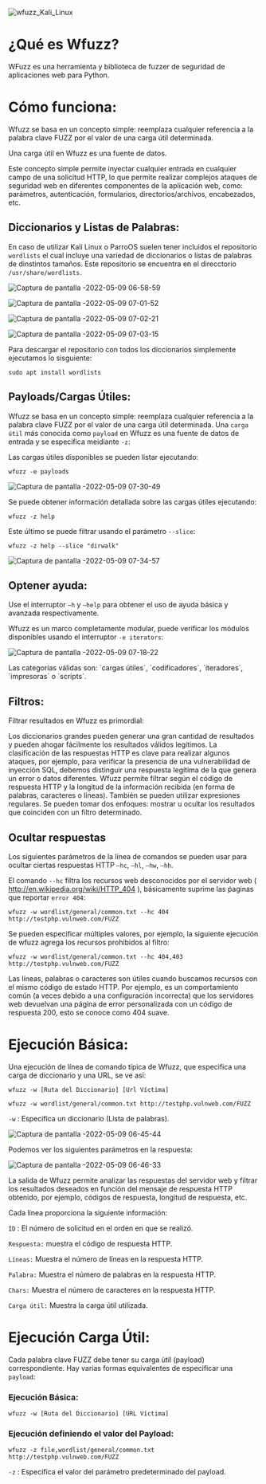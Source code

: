 ![wfuzz_Kali_Linux](https://user-images.githubusercontent.com/103068924/165838186-e7b3bb1d-8340-4609-93ce-acb30229cb66.png)

# ¿Qué es Wfuzz?

WFuzz es una herramienta y biblioteca de fuzzer de seguridad de aplicaciones web para Python.

# Cómo funciona:

Wfuzz se basa en un concepto simple: reemplaza cualquier referencia a la palabra clave FUZZ por el valor de una carga útil determinada.

Una carga útil en Wfuzz es una fuente de datos.

Este concepto simple permite inyectar cualquier entrada en cualquier campo de una solicitud HTTP, lo que permite realizar complejos ataques
de seguridad web en diferentes componentes de la aplicación web, como: parámetros, autenticación, formularios, directorios/archivos, encabezados, etc.

## Diccionarios y Listas de Palabras:

En caso de utilizar Kali Linux o ParroOS suelen tener incluidos el repositorio `wordlists` el cual incluye una variedad de diccionarios o listas de
palabras de dinstintos tamaños. Este repositorio se encuentra en el direcctorio `/usr/share/wordlists`. 

![Captura de pantalla -2022-05-09 06-58-59](https://user-images.githubusercontent.com/103068924/167343931-14b023c8-3260-44da-9b50-62586e56db8f.png)

![Captura de pantalla -2022-05-09 07-01-52](https://user-images.githubusercontent.com/103068924/167344140-af2eb436-c3ab-4204-8f9f-121c306782bc.png)

![Captura de pantalla -2022-05-09 07-02-21](https://user-images.githubusercontent.com/103068924/167344168-2b83b1e0-0854-4421-82e9-9b9242dca851.png)

![Captura de pantalla -2022-05-09 07-03-15](https://user-images.githubusercontent.com/103068924/167344175-48c8a65e-f043-4efc-9c4d-a00d97b83830.png)

Para descargar el repositorio con todos los diccionarios simplemente ejecutamos lo sisguiente:

    sudo apt install wordlists
    
## Payloads/Cargas Útiles:

Wfuzz se basa en un concepto simple: reemplaza cualquier referencia a la palabra clave FUZZ por el valor de una carga útil determinada. Una `carga útil` más conocida como `payload` en Wfuzz es una fuente de datos de entrada y se especifica meidiante `-z`:

Las cargas útiles disponibles se pueden listar ejecutando:

    wfuzz -e payloads
     
![Captura de pantalla -2022-05-09 07-30-49](https://user-images.githubusercontent.com/103068924/167346305-cd82d0a9-b840-4944-9237-2f27be89c565.png)
    
Se puede obtener información detallada sobre las cargas útiles ejecutando:

    wfuzz -z help
    
Este último se puede filtrar usando el parámetro `--slice`:

    wfuzz -z help --slice "dirwalk"
    
![Captura de pantalla -2022-05-09 07-34-57](https://user-images.githubusercontent.com/103068924/167346718-14049e7c-e687-4376-bc97-21fa0a000df2.png)
    
## Optener ayuda:

Use el interruptor `–h` y `–help` para obtener el uso de ayuda básica y avanzada respectivamente.

Wfuzz es un marco completamente modular, puede verificar los módulos disponibles usando el interruptor `-e iterators`:

![Captura de pantalla -2022-05-09 07-18-22](https://user-images.githubusercontent.com/103068924/167345166-41e40d2a-98fd-4747-9d25-c7ba9c89d95c.png)

Las categorías válidas son: ´cargas útiles´, ´codificadores´, ´iteradores´, ´impresoras´ o ´scripts´.

## Filtros:

Filtrar resultados en Wfuzz es primordial:

Los diccionarios grandes pueden generar una gran cantidad de resultados y pueden ahogar fácilmente los resultados válidos legítimos.
La clasificación de las respuestas HTTP es clave para realizar algunos ataques, por ejemplo, para verificar la presencia de una vulnerabilidad de inyección SQL, debemos distinguir una respuesta legítima de la que genera un error o datos diferentes.
Wfuzz permite filtrar según el código de respuesta HTTP y la longitud de la información recibida (en forma de palabras, caracteres o líneas). También se pueden utilizar expresiones regulares. Se pueden tomar dos enfoques: mostrar u ocultar los resultados que coinciden con un filtro determinado.


## Ocultar respuestas 

Los siguientes parámetros de la línea de comandos se pueden usar para ocultar ciertas respuestas HTTP `–hc`, `–hl`, `–hw`, `–hh`. 

El comando `--hc` filtra los recursos web desconocidos por el servidor web ( http://en.wikipedia.org/wiki/HTTP_404 ), básicamente suprime las ṕaginas 
que reportar `error 404`:

    wfuzz -w wordlist/general/common.txt --hc 404 http://testphp.vulnweb.com/FUZZ
    
Se pueden especificar múltiples valores, por ejemplo, la siguiente ejecución de wfuzz agrega los recursos prohibidos al filtro:

    wfuzz -w wordlist/general/common.txt --hc 404,403 http://testphp.vulnweb.com/FUZZ
    
Las líneas, palabras o caracteres son útiles cuando buscamos recursos con el mismo código de estado HTTP. Por ejemplo, es un comportamiento común (a veces debido a una configuración incorrecta) que los servidores web devuelvan una página de error personalizada con un código de respuesta 200, esto se conoce como 404 suave.

# Ejecución Básica:

Una ejecución de línea de comando típica de Wfuzz, que especifica una carga de diccionario y una URL, se ve así:

    wfuzz -w [Ruta del Diccionario] [Url Víctima]
    
    wfuzz -w wordlist/general/common.txt http://testphp.vulnweb.com/FUZZ
    
`-w` : Especifica un diccionario (Lista de palabras).
      
![Captura de pantalla -2022-05-09 06-45-44](https://user-images.githubusercontent.com/103068924/167342418-da9eb2b7-3f2a-446b-b5af-5892d1da0fd6.png)

Podemos ver los siguientes parámetros en la respuesta:

![Captura de pantalla -2022-05-09 06-46-33](https://user-images.githubusercontent.com/103068924/167342497-c9bf20af-e69b-4515-92e5-3ed86fe922d1.png)

La salida de Wfuzz permite analizar las respuestas del servidor web y filtrar los resultados deseados en función del mensaje de respuesta HTTP obtenido, por ejemplo, códigos de respuesta, longitud de respuesta, etc.

Cada línea proporciona la siguiente información:

`ID` : El número de solicitud en el orden en que se realizó.

`Respuesta:` muestra el código de respuesta HTTP.

`Líneas:` Muestra el número de líneas en la respuesta HTTP.

`Palabra:` Muestra el número de palabras en la respuesta HTTP.

`Chars:` Muestra el número de caracteres en la respuesta HTTP.

`Carga útil:` Muestra la carga útil utilizada.

# Ejecución Carga Útil:

Cada palabra clave FUZZ debe tener su carga ùtil (payload) correspondiente. Hay varias formas equivalentes de especificar una `payload`:

### Ejecución Básica:

    wfuzz -w [Ruta del Diccionario] [URL Víctima]
    
### Ejecución definiendo el valor del Payload:

    wfuzz -z file,wordlist/general/common.txt http://testphp.vulnweb.com/FUZZ

`-z` : Especifica el valor del parámetro predeterminado del payload.









    


    

